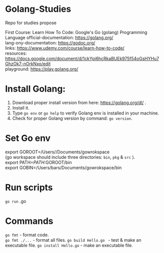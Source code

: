 # Golang-Studies
Repo for studies propose

First Course: Learn How To Code: Google's Go (golang) Programming Language
    official-documentation: https://golang.org/  
    lang-ony-documentation: https://godoc.org/  
    links: https://www.udemy.com/course/learn-how-to-code/  
    resources: https://docs.google.com/document/d/1ckYpi6hcRkaBUEk975f54oGsHYHu7GhzOk7-nOrkNxo/edit  
    playground: https://play.golang.org/  


# Install Golang:
1. Download proper install version from here: https://golang.org/dl/ .
2. Install it.
3. Type `go env` or `go help` to verify Golang env is installed in your machine.
4. Check for proper Golang version by command: `go version`.

# Set Go env
export GOROOT=/Users/<user>/Documents/gowrokspace  
(go workspace should include three directories: `bin`, `pkg` & `src` ).   
export PATH=$PATH:$GOROOT/bin   
export GOBIN=/Users/bars/Documents/gowrokspace/bin   

# Run scripts
`go run` <GoFile>.go 

# Commands
`go fmt` - format code.  
`go fmt ./...` - format all files.
`go build Hello.go ` - test & make an executable file. 
`go install Hello.go` - make an executable file.

